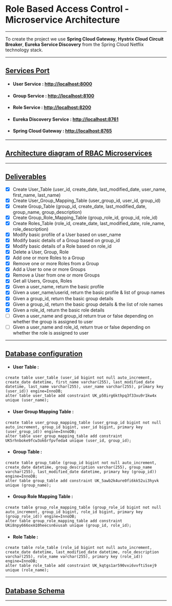 # Role Based Access Control - Microservice Architecture

---
To create the project we use **Spring Cloud Gateway**, **Hystrix Cloud Circuit Breaker**, **Eureka Service Discovery** from the Spring Cloud Netflix technology stack.

---
## [Services Port](#services-port)

- #### User Service : [http://localhost:8000](http://localhost:8000)
- #### Group Service : [http://localhost:8100](http://localhost:8100)
- #### Role Service : [http://localhost:8200](http://localhost:8200)
- #### Eureka Discovery Service : [http://localhost:8761](http://localhost:8761)
- #### Spring Cloud Gateway : [http://localhost:8765](http://localhost:8765)
---
## [Architecture diagram of RBAC Microservices](#diagram-rbac)

---
## [Deliverables](#deliverables)
-[x] Create User_Table (user_id, create_date, last_modified_date, user_name, first_name, last_name)
-[x] Create User_Group_Mapping_Table (user_group_id, user_id, group_id)
-[x] Create Group_Table (group_id, create_date, last_modified_date, group_name, group_description)
-[x] Create Group_Role_Mapping_Table (group_role_id, group_id, role_id)
-[x] Create Roles_Table (role_id, create_date, last_modified_date, role_name, role_description)
-[x] Modify basic profile of a User based on user_name
-[x] Modify basic details of a Group based on group_id
-[x] Modify basic details of a Role based on role_id
-[x] Delete a User, Group, Role
-[x] Add one or more Roles to a Group
-[x] Remove one or more Roles from a Group
-[x] Add a User to one or more Groups
-[x] Remove a User from one or more Groups
-[x] Get all Users, Groups, Roles
-[x] Given a user_name, return the basic profile
-[x] Given a user_name/userid, return the basic profile & list of group names
-[x] Given a group_id, return the basic group details
-[x] Given a group_id, return the basic group details & the list of role names
-[x] Given a role_id, return the basic role details
-[ ] Given a user_name and group_id return true or false depending on whether the group is assigned to user
-[ ] Given a user_name and role_id, return true or false depending on whether the role is assigned to user
---
## [Database configuration](#database-configuration)

- #### User Table :
```
create table user_table (user_id bigint not null auto_increment, create_date datetime, first_name varchar(255), last_modified_date datetime, last_name varchar(255), user_name varchar(255), primary key (user_id)) engine=InnoDB;
alter table user_table add constraint UK_p50irg6kthpq3f33xu9r1kw4x unique (user_name);
```

- #### User Group Mapping Table :
```
create table user_group_mapping_table (user_group_id bigint not null auto_increment, group_id bigint, user_id bigint, primary key (user_group_id)) engine=InnoDB;
alter table user_group_mapping_table add constraint UK5rhnboke9fcw3ok6rfpvfeda4 unique (user_id, group_id);
```

- #### Group Table :
```
create table group_table (group_id bigint not null auto_increment, create_date datetime, group_description varchar(255), group_name varchar(255), last_modified_date datetime, primary key (group_id)) engine=InnoDB;
alter table group_table add constraint UK_5awb2k4ure0fi6kk52ui3hyvk unique (group_name);
```

- #### Group Role Mapping Table :
```
create table group_role_mapping_table (group_role_id bigint not null auto_increment, group_id bigint, role_id bigint, primary key (group_role_id)) engine=InnoDB;
alter table group_role_mapping_table add constraint UKi8npy666oxm10heecsn6vusah unique (group_id, role_id);
```

- #### Role Table :
```
create table role_table (role_id bigint not null auto_increment, create_date datetime, last_modified_date datetime, role_description varchar(255), role_name varchar(255), primary key (role_id)) engine=InnoDB;
alter table role_table add constraint UK_kqtgs1ar590vxi6vvfti5sej9 unique (role_name);
```
---
## [Database Schema](#database-schema)

---




















